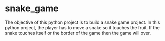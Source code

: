# snake_game
The objective of this python project is to build a snake game project. In this python project, the player has to move a snake so it touches the fruit. If the snake touches itself or the border of the game then the game will over.
